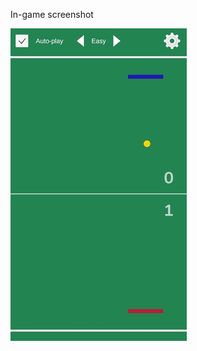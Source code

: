 In-game screenshot

![In-game screenshot](https://github.com/Ksalarang/pongame/blob/master/Assets/Textures/screenshots/screenshot-small-size.jpg)
